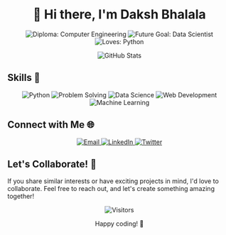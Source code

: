 <!-- Welcome Section -->
<h1 align="center">👋 Hi there, I'm Daksh Bhalala</h1>

<p align="center">
  <img src="https://img.shields.io/badge/Diploma-Computer%20Engineering-red" alt="Diploma: Computer Engineering">
  <img src="https://img.shields.io/badge/Future%20Goal-Data%20Scientist-green" alt="Future Goal: Data Scientist">
  <img src="https://img.shields.io/badge/Loves-Python-yellow" alt="Loves: Python">
</p>

<!-- GitHub Stats & GitHub Activity Graph Section -->
<p align="center">
  <img src="https://github-readme-stats.vercel.app/api?username=DakshBhalala&show_icons=true&theme=radical" alt="GitHub Stats">
</p>

<!-- Skills Section -->
## Skills 🚀

<p align="center">
  <img src="https://img.shields.io/badge/Python-Intermediate-success" alt="Python">
  <img src="https://img.shields.io/badge/Problem%20Solving-Advanced-blue" alt="Problem Solving">
  <img src="https://img.shields.io/badge/Data%20Science-Beginner-blueviolet" alt="Data Science">
  <img src="https://img.shields.io/badge/Web%20Development-Beginner-blueviolet" alt="Web Development">
  <img src="https://img.shields.io/badge/Machine%20Learning-Beginner-blueviolet" alt="Machine Learning">
</p>

<!-- Connect with Me Section -->

## Connect with Me 🌐

<p align="center">
  <a href="mailto:bhalaladaksh613@gmail.com">
    <img src="https://img.shields.io/badge/Email-Me-D14836?style=for-the-badge&logo=gmail&logoColor=white" alt="Email">
  </a>
  <a href="https://www.linkedin.com/in/daksh-bhalala-95185528b">
    <img src="https://img.shields.io/badge/LinkedIn-Connect-0077B5?style=for-the-badge&logo=linkedin" alt="LinkedIn">
  </a>
  <a href="https://twitter.com/DakshBhalala">
    <img src="https://img.shields.io/badge/Twitter-Follow-1DA1F2?style=for-the-badge&logo=twitter" alt="Twitter">
  </a>
</p>

<!-- Collaboration Section -->

## Let's Collaborate! 🤝

If you share similar interests or have exciting projects in mind, I'd love to collaborate. Feel free to reach out, and let's create something amazing together!

<!-- Footer Section -->
<p align="center">
  <img src="https://visitor-badge.glitch.me/badge?page_id=dakshbhalala.dakshbhalala" alt="Visitors">
</p>

<!-- Happy Coding Section -->
<p align="center">Happy coding! 🚀</p>
